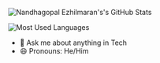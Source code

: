 ![Nandhagopal Ezhilmaran's's GitHub Stats](https://github-readme-stats.vercel.app/api?username=nandhae&show_icons=true&hide_border=true&theme=radical&count_private=true "Nandha's GitHub Stats")

![Most Used Languages](https://github-readme-stats.vercel.app/api/top-langs/?username=nandhae "Most Used Languages")
<!--
**nandhae/nandhae** is a ✨ _special_ ✨ repository because its `README.md` (this file) appears on your GitHub profile.

Here are some ideas to get you started:

- 🔭 I’m currently working on ...
- 🌱 I’m currently learning ...
- 👯 I’m looking to collaborate on ...
- 🤔 I’m looking for help with ...
- 💬 Ask me about ...
- 📫 How to reach me: ...
- 😄 Pronouns: ...
- ⚡ Fun fact: ...
-->
- 💬 Ask me about anything in Tech
- 😄 Pronouns: He/Him
